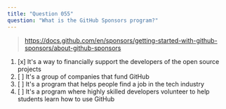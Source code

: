 ```yaml
---
title: "Question 055"
question: "What is the GitHub Sponsors program?"
---
```



> https://docs.github.com/en/sponsors/getting-started-with-github-sponsors/about-github-sponsors
1. [x] It's a way to financially support the developers of the open source projects
1. [ ] It's a group of companies that fund GitHub
1. [ ] It's a program that helps people find a job in the tech industry
1. [ ] It's a program where highly skilled developers volunteer to help students learn how to use GitHub

